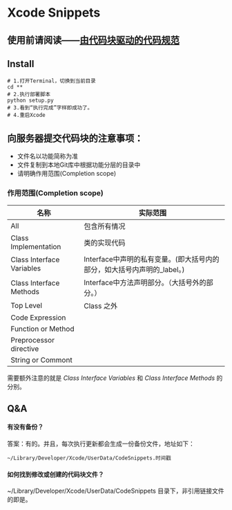 
# Xcode Snippets

## 使用前请阅读——[由代码块驱动的代码规范](./Guidline.html)

## Install

```
# 1.打开Terminal，切换到当前目录
cd **
# 2.执行部署脚本
python setup.py
# 3.看到“执行完成”字样即成功了。
# 4.重启Xcode
```


## 向服务器提交代码块的注意事项：

* 文件名以功能简称为准
* 文件复制到本地Git库中根据功能分层的目录中
* 请明确作用范围(Completion scope)


### 作用范围(Completion scope)

| 名称 | 实际范围 |
| --- | --- |
| All | 包含所有情况 |
| Class Implementation |  类的实现代码 |
| Class Interface Variables |Interface中声明的私有变量。(即大括号内的部分，如大括号内声明的_label。) |
| Class Interface Methods |  Interface中方法声明部分。（大括号外的部分。）|
| Top Level | Class 之外 |
| Code Expression |  |
| Function or Method | |
| Preprocessor directive | |
| String or Commont | |

需要额外注意的就是 *Class Interface Variables* 和 *Class Interface Methods* 的分别。


## Q&A

#### 有没有备份？

答案：有的。并且，每次执行更新都会生成一份备份文件，地址如下：
```
~/Library/Developer/Xcode/UserData/CodeSnippets.时间戳
```

#### 如何找到修改或创建的代码块文件？

~/Library/Developer/Xcode/UserData/CodeSnippets 目录下，非引用链接文件的即是。





